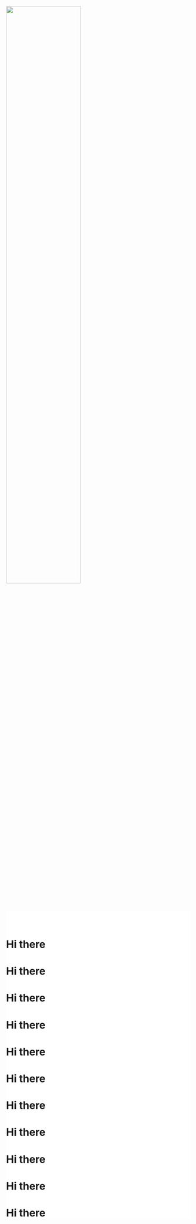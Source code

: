 	
  <div class="hero">
	<div style="margin-left: auto; margin-right: auto;">
		<img src="./images/wave.svg" style="margin-top: 10%;width: 63.5%; padding:0;">
			<div style="background-color: white; margin-top: -2%;">
			<br/><br/>
			<h1>Hi there</h1>
			<h1>Hi there</h1>
			<h1>Hi there</h1>
			<h1>Hi there</h1>
			<h1>Hi there</h1>
			<h1>Hi there</h1>
			<h1>Hi there</h1>
			<h1>Hi there</h1>
			<h1>Hi there</h1>
			<h1>Hi there</h1>
			<h1>Hi there</h1>
			</div>
		</div>
	</div>
